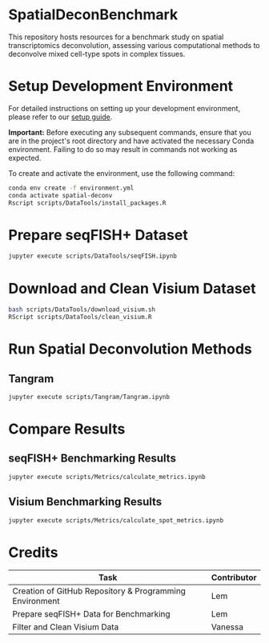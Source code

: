 # SpatialDeconBenchmark

This repository hosts resources for a benchmark study on spatial transcriptomics deconvolution, assessing various computational methods to deconvolve mixed cell-type spots in complex tissues.

# Setup Development Environment

For detailed instructions on setting up your development environment, please refer to
our [setup guide](docs/setup-development-environment.md).

**Important:** Before executing any subsequent commands, ensure that you are in the project's root directory and have
activated the necessary Conda environment. Failing to do so may result in commands not working as expected.

To create and activate the environment, use the following command:

```bash
conda env create -f environment.yml
conda activate spatial-deconv
Rscript scripts/DataTools/install_packages.R
```

# Prepare seqFISH+ Dataset

```bash
jupyter execute scripts/DataTools/seqFISH.ipynb
```

# Download and Clean Visium Dataset

```bash
bash scripts/DataTools/download_visium.sh
RScript scripts/DataTools/clean_visium.R
```

# Run Spatial Deconvolution Methods

## Tangram
```bash
jupyter execute scripts/Tangram/Tangram.ipynb
```

# Compare Results

## seqFISH+ Benchmarking Results

```bash
jupyter execute scripts/Metrics/calculate_metrics.ipynb
```

## Visium Benchmarking Results

```bash
jupyter execute scripts/Metrics/calculate_spot_metrics.ipynb
```

# Credits

| Task                                                    | Contributor |
|---------------------------------------------------------|-------------|
| Creation of GitHub Repository & Programming Environment | Lem         |
| Prepare seqFISH+ Data for Benchmarking                  | Lem         |
| Filter and Clean Visium Data                            | Vanessa     |